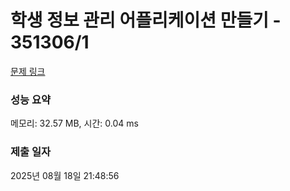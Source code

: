 # 학생 정보 관리 어플리케이션 만들기 - 351306/1 

[문제 링크](https://level.goorm.io/exam/351306/%ED%95%99%EC%83%9D-%EC%A0%95%EB%B3%B4-%EA%B4%80%EB%A6%AC-%EC%96%B4%ED%94%8C%EB%A6%AC%EC%BC%80%EC%9D%B4%EC%85%98-%EB%A7%8C%EB%93%A4%EA%B8%B0/quiz/1) 

### 성능 요약

메모리: 32.57 MB, 시간: 0.04 ms

### 제출 일자

2025년 08월 18일 21:48:56

